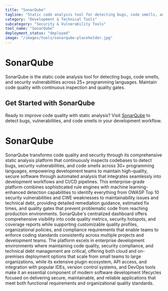 ```yaml
---
title: "SonarQube"
tagline: "Static code analysis tool for detecting bugs, code smells, and security vulnerabilities"
category: "Development & Technical Tools"
subcategory: "Security & Vulnerability Tools"
tool_name: "SonarQube"
deployment_status: "deployed"
image: "/images/tools/sonarqube-placeholder.jpg"
---
```


# SonarQube

SonarQube is the static code analysis tool for detecting bugs, code smells, and security vulnerabilities across 25+ programming languages. Maintain code quality with continuous inspection and quality gates.

## Get Started with SonarQube

Ready to improve code quality with static analysis? Visit [SonarQube](https://www.sonarqube.org) to detect bugs, vulnerabilities, and code smells in your development workflow.

# SonarQube

SonarQube transforms code quality and security through its comprehensive static analysis platform that continuously inspects codebases to detect bugs, security vulnerabilities, and code smells across 30+ programming languages, empowering development teams to maintain high-quality, secure software through automated analysis that integrates seamlessly into development workflows and CI/CD pipelines. This enterprise-grade platform combines sophisticated rule engines with machine learning-enhanced detection capabilities to identify everything from OWASP Top 10 security vulnerabilities and CWE weaknesses to maintainability issues and technical debt, providing detailed remediation guidance, estimated fix times, and quality gates that prevent problematic code from reaching production environments. SonarQube's centralized dashboard offers comprehensive visibility into code quality metrics, security hotspots, and coverage reports while supporting customizable quality profiles, organizational policies, and compliance requirements that enable teams to enforce coding standards consistently across multiple projects and development teams. The platform excels in enterprise development environments where maintaining code quality, security compliance, and technical debt management are critical, offering both cloud and on-premises deployment options that scale from small teams to large organizations, while its extensive plugin ecosystem, API access, and integration with popular IDEs, version control systems, and DevOps tools make it an essential component of modern software development lifecycles focused on delivering secure, maintainable, and reliable applications that meet both functional requirements and organizational quality standards.